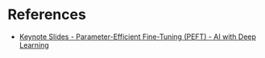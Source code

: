 # References

- [Keynote Slides - Parameter-Efficient Fine-Tuning (PEFT) - AI with Deep Learning](https://media.licdn.com/dms/document/media/v2/D4E1FAQEDAu58T3XaLQ/feedshare-document-pdf-analyzed/B4EZPVK9vFHAAY-/0/1734448287923?e=1736985600&v=beta&t=mYwFIyoNzZOpm3RozE-rey-wvGKqOorweo3dIFoZZfc)